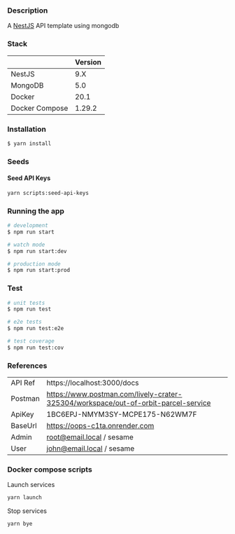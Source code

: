 ### Description

A [NestJS](https://nestjs.com) API template using mongodb

### Stack

|                | Version |
| -------------- | ------- |
| NestJS         | 9.X     |
| MongoDB        | 5.0     |
| Docker         | 20.1    |
| Docker Compose | 1.29.2  |

### Installation

```bash
$ yarn install
```

### Seeds

#### Seed API Keys

```sh
yarn scripts:seed-api-keys
```

### Running the app

```bash
# development
$ npm run start

# watch mode
$ npm run start:dev

# production mode
$ npm run start:prod
```

### Test

```bash
# unit tests
$ npm run test

# e2e tests
$ npm run test:e2e

# test coverage
$ npm run test:cov
```

### References

|         |                                                                                    |
| ------- | ---------------------------------------------------------------------------------- |
| API Ref | https://localhost:3000/docs                                                        |
| Postman | https://www.postman.com/lively-crater-325304/workspace/out-of-orbit-parcel-service |
| ApiKey  | 1BC6EPJ-NMYM3SY-MCPE175-N62WM7F                                                    |
| BaseUrl | https://oops-c1ta.onrender.com                                                     |
| Admin   | root@email.local / sesame                                                          |
| User    | john@email.local / sesame                                                          |

### Docker compose scripts

Launch services

```bash
yarn launch
```

Stop services

```bash
yarn bye
```
